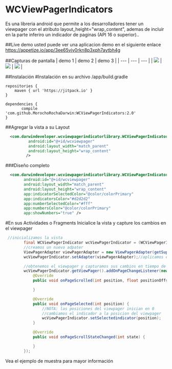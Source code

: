 # WCViewPagerIndicators
Es una libreria android que permite a los desarrolladores tener un viewpager con el atributo layout_height="wrap_content", ademas  de incluir en la parte inferiro un indicador de paginas (API 16 o superior)..

##Live demo
usted puede ver una aplicacion demo en el siguiente enlace https://appetize.io/app/3ee65vjy0rkn8p3xph7aytbh4g

##Capturas de pantalla
| demo 1 | demo 2 | demo 3 |
| --- | --- | --- |
| ![](https://cloud.githubusercontent.com/assets/15864336/23829170/144e0a5a-06b8-11e7-86d5-f7c787eb7678.png) | ![](https://cloud.githubusercontent.com/assets/15864336/23829171/14816774-06b8-11e7-8c20-e4c64f2dfb3b.png) | ![](https://cloud.githubusercontent.com/assets/15864336/23829172/14863d58-06b8-11e7-9e51-dd3793528bc7.png) |

##Instalación
#Instalación
en su archivo /app/build.gradle
```
repositories {
    maven { url 'https://jitpack.io' }
}

dependencies {
       compile 'com.github.MorochoRochaDarwin:WCViewPagerIndicators:2.0'
}
```

##Agregar la vista a su Layout
```xml
  <com.darwindeveloper.wcviewpagerindicatorlibrary.WCViewPagerIndicator
          android:id="@+id/wcviewpager"
          android:layout_width="match_parent"
          android:layout_height="wrap_content"
         />
```
###Diseño completo
```xml
  <com.darwindeveloper.wcviewpagerindicatorlibrary.WCViewPagerIndicator
        android:id="@+id/wcviewpager"
        android:layout_width="match_parent"
        android:layout_height="wrap_content"
        app:indicatorSelectedColor="@color/colorPrimary"
        app:indicatorsColor="#d2d2d2"
        app:numberSelectedColor="#fff"
        app:numbersColor="@color/colorPrimary"
        app:showNumbers="true" />

```

#En sus Actividades o Fragments
Inicialice la vista y capture los cambios en el viewpager
```java
 //inicializamos la vista
        final WCViewPagerIndicator wcViewPagerIndicator = (WCViewPagerIndicator) findViewById(R.id.wcviewpager);
        //creamos un nuevo adpater
        ViewPagerAdapter viewPagerAdapter = new ViewPagerAdapter(getSupportFragmentManager());
        wcViewPagerIndicator.setAdapter(viewPagerAdapter);//aplicamos el adapter

        //obtenemos el viewpager y capturamos sus cambios en tiempo de ejecucuion
        wcViewPagerIndicator.getViewPager().addOnPageChangeListener(new ViewPager.OnPageChangeListener() {
            @Override
            public void onPageScrolled(int position, float positionOffset, int positionOffsetPixels) {

            }

            @Override
            public void onPageSelected(int position) {
                //NOTA: las posiciones del viewpager inician en 0
                //cambiamos el indicador a la posicion del viewpager
                wcViewPagerIndicator.setSelectedindicator(position);
            }

            @Override
            public void onPageScrollStateChanged(int state) {

            }
        });
```

Vea el ejemplo de muestra para mayor información




